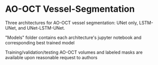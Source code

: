 # AO-OCT Vessel-Segmentation
Three architectures for AO-OCT vessel segmentation: UNet only, LSTM-UNet, and UNet-LSTM-UNet.

"Models" folder contains each architecture's jupyter notebook and corresponding best trained model 

Training/validation/testing AO-OCT volumes and labeled masks are available upon reasonable request to authors
